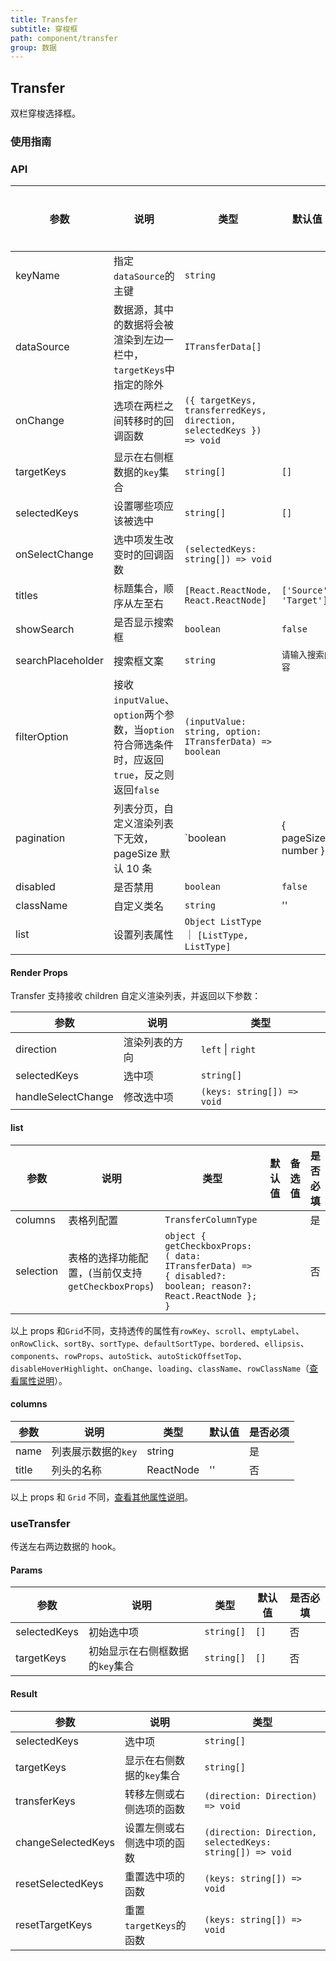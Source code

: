 ```yaml
---
title: Transfer
subtitle: 穿梭框
path: component/transfer
group: 数据
---
```


## Transfer

双栏穿梭选择框。

### 使用指南

### API

| 参数              | 说明                                                                                          | 类型                                                                 | 默认值                 | 备选值 | 是否必填 |
| ----------------- | --------------------------------------------------------------------------------------------- | -------------------------------------------------------------------- | ---------------------- | ------ | -------- |
| keyName           | 指定`dataSource`的主键                                                                        | `string`                                                             |                        |        | 是       |
| dataSource        | 数据源，其中的数据将会被渲染到左边一栏中，`targetKeys`中指定的除外                            | `ITransferData[]`                                                    |                        |        | 是       |
| onChange          | 选项在两栏之间转移时的回调函数                                                                | `({ targetKeys, transferredKeys, direction, selectedKeys }) => void` |                        |        | 是       |
| targetKeys        | 显示在右侧框数据的`key`集合                                                                   | `string[]`                                                           | `[]`                   |        | 否       |
| selectedKeys      | 设置哪些项应该被选中                                                                          | `string[]`                                                           | `[]`                   |        | 否       |
| onSelectChange    | 选中项发生改变时的回调函数                                                                    | `(selectedKeys: string[]) => void`                                   |                        |        | 否       |
| titles            | 标题集合，顺序从左至右                                                                        | `[React.ReactNode, React.ReactNode]`                                                  | `['Source', 'Target']` |        | 否       |
| showSearch        | 是否显示搜索框                                                                                | `boolean`                                                            | `false`                | `true` | 否       |
| searchPlaceholder | 搜索框文案                                                                                    | `string`                                                             | `请输入搜索内容`       |        | 否       |
| filterOption      | 接收`inputValue`、`option`两个参数，当`option`符合筛选条件时，应返回`true`，反之则返回`false` | `(inputValue: string, option: ITransferData) => boolean`             |                        |        | 否       |
| pagination        | 列表分页，自定义渲染列表下无效，pageSize 默认 10 条                                           | `boolean | { pageSize: number }`                                     | `false`                |        | 否       |
| disabled          | 是否禁用                                                                                      | `boolean`                                                            | `false`                | `true` | 否       |
| className         | 自定义类名                                                                                    | `string`                                                             | ''                     |        | 否       |
| list              | 设置列表属性                                                                                  | `Object ListType` ｜ `[ListType, ListType]`                                                   |                        |        | 否       |

#### Render Props

Transfer 支持接收 children 自定义渲染列表，并返回以下参数：

| 参数               | 说明           | 类型                       |
| ------------------ | -------------- | -------------------------- |
| direction          | 渲染列表的方向 | `left` \| `right`          |
| selectedKeys       | 选中项         | `string[]`                 |  |
| handleSelectChange | 修改选中项     | `(keys: string[]) => void` |

#### list

| 参数      | 说明                                               | 类型                                                                                                       | 默认值 | 备选值 | 是否必填 |
| --------- | -------------------------------------------------- | ---------------------------------------------------------------------------------------------------------- | ------ | ------ | -------- |
| columns   | 表格列配置                                         | `TransferColumnType`                                            |        |        | 是       |
| selection | 表格的选择功能配置，(当前仅支持`getCheckboxProps`) | `object { getCheckboxProps: ( data: ITransferData) => { disabled?: boolean; reason?: React.ReactNode }; }` |        |        | 否       |

以上 props 和`Grid`不同，支持透传的属性有`rowKey`、`scroll`、`emptyLabel`、`onRowClick`、`sortBy`、`sortType`、`defaultSortType`、`bordered`、`ellipsis`、`components`、`rowProps`、`autoStick`、`autoStickOffsetTop`、`disableHoverHighlight`、`onChange`、`loading`、`className`、`rowClassName`（[查看属性说明](https://youzan.github.io/zent/zh/component/grid#api)）。

#### columns

| 参数  | 说明                | 类型      | 默认值 | 是否必须 |
| ----- | ------------------- | --------- | ------ | -------- |
| name  | 列表展示数据的`key` | string    |        | 是       |
| title | 列头的名称          | ReactNode | ''     | 否       |

以上 props 和 `Grid` 不同，[查看其他属性说明](https://youzan.github.io/zent/zh/component/grid#columns)。

### useTransfer

传送左右两边数据的 hook。

#### Params

| 参数         | 说明                            | 类型       | 默认值 | 是否必填 |
| ------------ | ------------------------------- | ---------- | ------ | -------- |
| selectedKeys | 初始选中项                      | `string[]` | `[]`   | 否       |
| targetKeys   | 初始显示在右侧框数据的`key`集合 | `string[]` | `[]`   | 否       |

#### Result

| 参数               | 说明                       | 类型                                                     |
| ------------------ | -------------------------- | -------------------------------------------------------- |
| selectedKeys       | 选中项                     | `string[]`                                               |
| targetKeys         | 显示在右侧数据的`key`集合  | `string[]`                                               |
| transferKeys       | 转移左侧或右侧选项的函数   | `(direction: Direction) => void`                         |
| changeSelectedKeys | 设置左侧或右侧选中项的函数 | `(direction: Direction, selectedKeys: string[]) => void` |
| resetSelectedKeys  | 重置选中项的函数           | `(keys: string[]) => void`                               |
| resetTargetKeys    | 重置`targetKeys`的函数     | `(keys: string[]) => void`                               |
